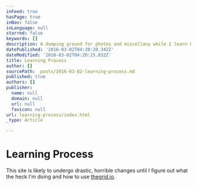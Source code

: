 ```yaml
---
inFeed: true
hasPage: true
inNav: false
inLanguage: null
starred: false
keywords: []
description: A dumping ground for photos and miscellany while I learn how to use The Grid.
datePublished: '2016-03-02T04:20:20.342Z'
dateModified: '2016-03-02T04:20:15.832Z'
title: Learning Process
author: []
sourcePath: _posts/2016-03-02-learning-process.md
published: true
authors: []
publisher:
  name: null
  domain: null
  url: null
  favicon: null
url: learning-process/index.html
_type: Article

---
```

# Learning Process

This site is likely to undergo drastic, horrible changes until I figure out what the heck I'm doing and how to use [thegrid.io][0].

[0]: http://thegrid.io/
